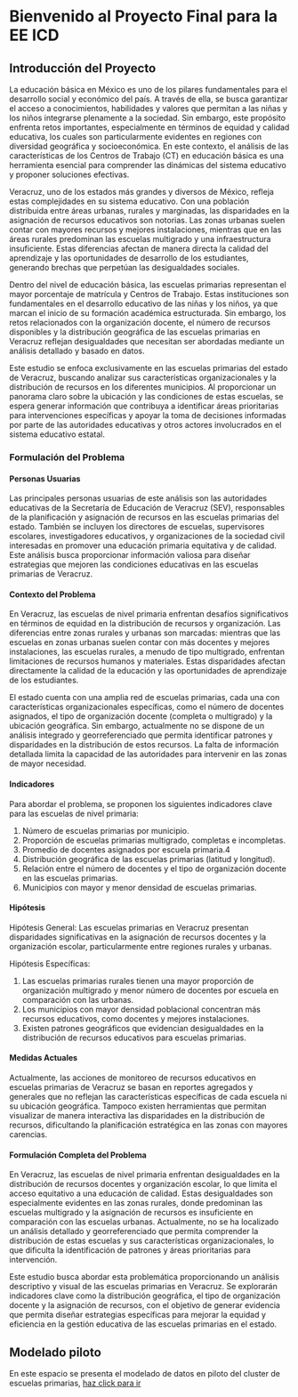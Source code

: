 # Bienvenido al Proyecto Final para la EE ICD

## Introducción del Proyecto

La educación básica en México es uno de los pilares fundamentales para el desarrollo social y económico del país. A través de ella, se busca garantizar el acceso a conocimientos, habilidades y valores que permitan a las niñas y los niños integrarse plenamente a la sociedad. Sin embargo, este propósito enfrenta retos importantes, especialmente en términos de equidad y calidad educativa, los cuales son particularmente evidentes en regiones con diversidad geográfica y socioeconómica. En este contexto, el análisis de las características de los Centros de Trabajo (CT) en educación básica es una herramienta esencial para comprender las dinámicas del sistema educativo y proponer soluciones efectivas.

Veracruz, uno de los estados más grandes y diversos de México, refleja estas complejidades en su sistema educativo. Con una población distribuida entre áreas urbanas, rurales y marginadas, las disparidades en la asignación de recursos educativos son notorias. Las zonas urbanas suelen contar con mayores recursos y mejores instalaciones, mientras que en las áreas rurales predominan las escuelas multigrado y una infraestructura insuficiente. Estas diferencias afectan de manera directa la calidad del aprendizaje y las oportunidades de desarrollo de los estudiantes, generando brechas que perpetúan las desigualdades sociales.

Dentro del nivel de educación básica, las escuelas primarias representan el mayor porcentaje de matrícula y Centros de Trabajo. Estas instituciones son fundamentales en el desarrollo educativo de las niñas y los niños, ya que marcan el inicio de su formación académica estructurada. Sin embargo, los retos relacionados con la organización docente, el número de recursos disponibles y la distribución geográfica de las escuelas primarias en Veracruz reflejan desigualdades que necesitan ser abordadas mediante un análisis detallado y basado en datos.

Este estudio se enfoca exclusivamente en las escuelas primarias del estado de Veracruz, buscando analizar sus características organizacionales y la distribución de recursos en los diferentes municipios. Al proporcionar un panorama claro sobre la ubicación y las condiciones de estas escuelas, se espera generar información que contribuya a identificar áreas prioritarias para intervenciones específicas y apoyar la toma de decisiones informadas por parte de las autoridades educativas y otros actores involucrados en el sistema educativo estatal.

### Formulación del Problema

#### Personas Usuarias

Las principales personas usuarias de este análisis son las autoridades educativas de la Secretaría de Educación de Veracruz (SEV), responsables de la planificación y asignación de recursos en las escuelas primarias del estado. También se incluyen los directores de escuelas, supervisores escolares, investigadores educativos, y organizaciones de la sociedad civil interesadas en promover una educación primaria equitativa y de calidad. Este análisis busca proporcionar información valiosa para diseñar estrategias que mejoren las condiciones educativas en las escuelas primarias de Veracruz.

#### Contexto del Problema

En Veracruz, las escuelas de nivel primaria enfrentan desafíos significativos en términos de equidad en la distribución de recursos y organización. Las diferencias entre zonas rurales y urbanas son marcadas: mientras que las escuelas en zonas urbanas suelen contar con más docentes y mejores instalaciones, las escuelas rurales, a menudo de tipo multigrado, enfrentan limitaciones de recursos humanos y materiales. Estas disparidades afectan directamente la calidad de la educación y las oportunidades de aprendizaje de los estudiantes.

El estado cuenta con una amplia red de escuelas primarias, cada una con características organizacionales específicas, como el número de docentes asignados, el tipo de organización docente (completa o multigrado) y la ubicación geográfica. Sin embargo, actualmente no se dispone de un análisis integrado y georreferenciado que permita identificar patrones y disparidades en la distribución de estos recursos. La falta de información detallada limita la capacidad de las autoridades para intervenir en las zonas de mayor necesidad.

#### Indicadores

Para abordar el problema, se proponen los siguientes indicadores clave para las escuelas de nivel primaria:

1. Número de escuelas primarias por municipio.
2. Proporción de escuelas primarias multigrado, completas e incompletas.
3. Promedio de docentes asignados por escuela primaria.4
4.  Distribución geográfica de las escuelas primarias (latitud y longitud).
5. Relación entre el número de docentes y el tipo de organización docente en las escuelas primarias.
6. Municipios con mayor y menor densidad de escuelas primarias.

#### Hipótesis

Hipótesis General: Las escuelas primarias en Veracruz presentan disparidades significativas en la asignación de recursos docentes y la organización escolar, particularmente entre regiones rurales y urbanas.

Hipótesis Específicas:
1. Las escuelas primarias rurales tienen una mayor proporción de organización multigrado y menor número de docentes por escuela en comparación con las urbanas.
2. Los municipios con mayor densidad poblacional concentran más recursos educativos, como docentes y mejores instalaciones.
3. Existen patrones geográficos que evidencian desigualdades en la distribución de recursos educativos para escuelas primarias.

#### Medidas Actuales

Actualmente, las acciones de monitoreo de recursos educativos en escuelas primarias de Veracruz se basan en reportes agregados y generales que no reflejan las características específicas de cada escuela ni su ubicación geográfica. Tampoco existen herramientas que permitan visualizar de manera interactiva las disparidades en la distribución de recursos, dificultando la planificación estratégica en las zonas con mayores carencias.

#### Formulación Completa del Problema

En Veracruz, las escuelas de nivel primaria enfrentan desigualdades en la distribución de recursos docentes y organización escolar, lo que limita el acceso equitativo a una educación de calidad. Estas desigualdades son especialmente evidentes en las zonas rurales, donde predominan las escuelas multigrado y la asignación de recursos es insuficiente en comparación con las escuelas urbanas.
Actualmente, no se ha localizado un análisis detallado y georreferenciado que permita comprender la distribución de estas escuelas y sus características organizacionales, lo que dificulta la identificación de patrones y áreas prioritarias para intervención.

Este estudio busca abordar esta problemática proporcionando un análisis descriptivo y visual de las escuelas primarias en Veracruz. Se explorarán indicadores clave como la distribución geográfica, el tipo de organización docente y la asignación de recursos, con el objetivo de generar evidencia que permita diseñar estrategias específicas para mejorar la equidad y eficiencia en la gestión educativa de las escuelas primarias en el estado.


## Modelado piloto
En este espacio se presenta el modelado de datos en piloto del cluster de escuelas primarias, [haz click para ir](https://jlso1o.github.io/datascience/proyectocd/mapa_geoposicion_cluster.html)

